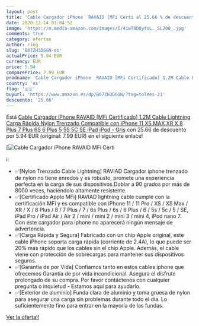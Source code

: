 ```yaml
---
layout: post
title: 'Cable Cargador iPhone  RAVAID [MFi Certi al 25.66 % de descuento'
date: 2020-12-14 01:04:52
image: 'https://m.media-amazon.com/images/I/41wT8DQytUL._SL200_.jpg'
comments: true
category: ofertas
author: ring
slug: 'B07ZH3DGGN-es'
actualPrice: 5.94 EUR
currency: EUR
price: 5.94
comparePrice: 7.99 EUR
prodname: 'Cable Cargador iPhone  RAVAID [MFi Certificado] 1.2M Cable Lightning Carga Rápida Nylon Trenzado Compatible con iPhone 11 XS MAX XR X 8 Plus 7 Plus 6S 6 Plus 5 5S 5C SE iPad iPod - Gris'
country: 'es'
flag: '🇪🇸'
buyurl: 'https://www.amazon.es/dp/B07ZH3DGGN/?tag=tolees-21'
descuento: '25.66'
---
```


Está [Cable Cargador iPhone  RAVAID [MFi Certificado] 1.2M Cable Lightning Carga Rápida Nylon Trenzado Compatible con iPhone 11 XS MAX XR X 8 Plus 7 Plus 6S 6 Plus 5 5S 5C SE iPad iPod - Gris](https://www.amazon.es/dp/B07ZH3DGGN/?tag=tolees-21) con 25.66 de descuento por 5.94 EUR (original: 7.99 EUR) en el siguiente enlace!

[![Cable Cargador iPhone  RAVAID [MFi Certi](https://m.media-amazon.com/images/I/41wT8DQytUL._SL200_.jpg)](https://www.amazon.es/dp/B07ZH3DGGN/?tag=tolees-21)

ℹ️:

- ✅[Nylon Trenzado Cable Lightning] RAVIAD Cargador iphone trenzado de nylon no tiene enredos y es robusto, promete una experiencia perfecta en la carga de sus dispositivos.Doblar a 90 grados por más de 8000 veces, haciéndolo altamente resistente.
- ✅[Certificado Apple MFi] RAVIAD lightning cable cumple con la certificación MFi y es compatible con iPhone 11 / 11 Pro / XS / XS Max / XR / X / 8 Plus / 8 / 7 Plus / 7 / 6s Plus / 6s / 6 Plus / 6 / 5s / 5c / 5 / SE, iPad Pro / iPad Air / Air 2 / mini / mini 2 / mini 3 / mini 4, iPod nano 7. Con este cargador para iphone no aparecerá ningún mensaje de advertencia.
- ✅[Carga Rápida y Segura] Fabricado con un chip Apple original, este cable iPhone soporta carga rápida (corriente de 2.4A), lo que puede ser 20% más rápido que los cables sin el chip Apple. Además, el cable viene con protección de sobrecargas para mantener sus dispositivos seguros.
- ✅[Garantía de por Vida] Confiamos tanto en estos cables iphone que ofrecemos Garantía de por vida incondicional. Asegura el disfrute prolongado de su compra. Por favor contáctenos con cualquier pregunta o inquietud - Estamos aquí para ayudarlo.
- ✅[Exterior de aluminio] Funda clara de aluminio y toma gruesa de nylon para asegurar una carga sin problemas durante todo el día. Lo suficientemente fino para entrar en la mayoría de las fundas.

[Ver la oferta!!](https://www.amazon.es/dp/B07ZH3DGGN/?tag=tolees-21)
